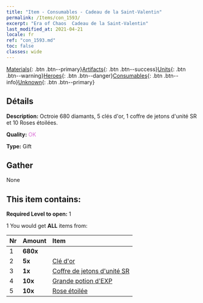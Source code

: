 ```yaml
---
title: "Item - Consumables - Cadeau de la Saint-Valentin"
permalink: /Items/con_1593/
excerpt: "Era of Chaos  Cadeau de la Saint-Valentin"
last_modified_at: 2021-04-21
locale: fr
ref: "con_1593.md"
toc: false
classes: wide
---
```

 [Materials](/fr/Items/){: .btn .btn--primary}[Artifacts](/fr/Items/Artifacts/){: .btn .btn--success}[Units](/fr/Items/Units/){: .btn .btn--warning}[Heroes](/fr/Items/Heroes/){: .btn .btn--danger}[Consumables](/fr/Items/Consumables/){: .btn .btn--info}[Unknown](/fr/Items/Unknown/){: .btn .btn--primary}

## Détails
 **Description:** Octroie 680 diamants, 5 clés d'or, 1 coffre de jetons d'unité SR et 10 Roses étoilées.

 **Quality:** <span style="color: #DA70D6">OK</span>

 **Type:** Gift

## Gather

  None

## This item contains:

 **Required Level to open:** 1

 1 You would get **ALL** items  from:

  | Nr | Amount |     Item    |
  |:---|:-------|:------------|
  | 1 |  **680x** | <i class="fas fa-gem"/> |  | 
  | 2 |  **5x** | [Clé d'or](/fr/Items/con_783/) |  | 
  | 3 |  **1x** | [Coffre de jetons d'unité SR](/fr/Items/con_1597/) |  | 
  | 4 |  **10x** | [Grande potion d'EXP](/fr/Items/con_702/) |  | 
  | 5 |  **10x** | [Rose étoilée](/fr/Items/con_812/) |  | 
